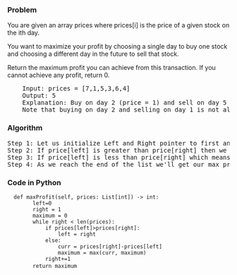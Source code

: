 <h3> Problem </h3>
You are given an array prices where prices[i] is the price of a given stock on the ith day.

You want to maximize your profit by choosing a single day to buy one stock and choosing a different day in the future to sell that stock.

Return the maximum profit you can achieve from this transaction. If you cannot achieve any profit, return 0.

<pre>
    Input: prices = [7,1,5,3,6,4]
    Output: 5
    Explanation: Buy on day 2 (price = 1) and sell on day 5 (price = 6), profit = 6-1 = 5.
    Note that buying on day 2 and selling on day 1 is not allowed because you must buy before you sell.
</pre>

<h3> Algorithm </h3>
<pre>
Step 1: Let us initialize Left and Right pointer to first and second position of array, Left is to buy stock and Right is to sell stock
Step 2: If price[left] is greater than price[right] then we will move left pointer to the right position and increment our right pointer by 1.
Step 3: If price[left] is less than price[right] which means we will get profit so we will update our max profit and move our right by 1.
Step 4: As we reach the end of the list we'll get our max profit that we need to return.
</pre>

<h3> Code in Python </h3>

<pre><code>  def maxProfit(self, prices: List[int]) -> int:
        left=0
        right = 1
        maximum = 0
        while right < len(prices):
            if prices[left]>prices[right]:
                left = right
            else:
                curr = prices[right]-prices[left]
                maximum = max(curr, maximum)
            right+=1
        return maximum </code> </pre>

